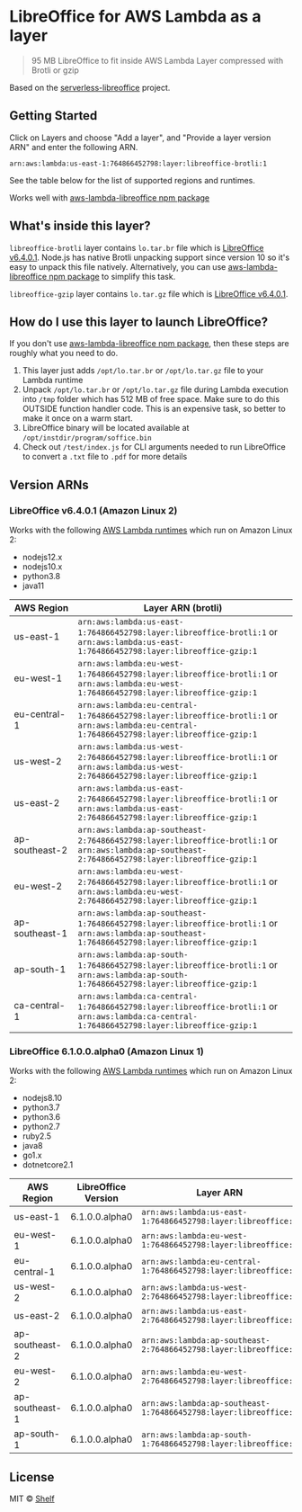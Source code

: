 # LibreOffice for AWS Lambda as a layer

> 95 MB LibreOffice to fit inside AWS Lambda Layer compressed with Brotli or gzip

Based on the [serverless-libreoffice](https://github.com/vladgolubev/serverless-libreoffice) project.

## Getting Started

Click on Layers and choose "Add a layer", and "Provide a layer version ARN" and enter the following ARN.

```
arn:aws:lambda:us-east-1:764866452798:layer:libreoffice-brotli:1
```

See the table below for the list of supported regions and runtimes.

Works well with [aws-lambda-libreoffice npm package](https://github.com/shelfio/aws-lambda-libreoffice)

## What's inside this layer?

`libreoffice-brotli` layer contains `lo.tar.br` file which is [LibreOffice v6.4.0.1](https://github.com/vladgolubev/serverless-libreoffice/releases/tag/v6.4.0.1). Node.js has native Brotli unpacking support since version 10 so it's easy to unpack this file natively. Alternatively, you can use [aws-lambda-libreoffice npm package](https://github.com/shelfio/aws-lambda-libreoffice) to simplify this task.

`libreoffice-gzip` layer contains `lo.tar.gz` file which is [LibreOffice v6.4.0.1](https://github.com/vladgolubev/serverless-libreoffice/releases/tag/v6.4.0.1).

## How do I use this layer to launch LibreOffice?

If you don't use [aws-lambda-libreoffice npm package](https://github.com/shelfio/aws-lambda-libreoffice), then these steps are roughly what you need to do.

1. This layer just adds `/opt/lo.tar.br` or `/opt/lo.tar.gz` file to your Lambda runtime
2. Unpack `/opt/lo.tar.br` or `/opt/lo.tar.gz` file during Lambda execution into `/tmp` folder which has 512 MB of free space. Make sure to do this OUTSIDE function handler code.
   This is an expensive task, so better to make it once on a warm start.
3. LibreOffice binary will be located available at `/opt/instdir/program/soffice.bin`
4. Check out `/test/index.js` for CLI arguments needed to run LibreOffice to convert a `.txt` file to `.pdf` for more details

## Version ARNs

### LibreOffice v6.4.0.1 (Amazon Linux 2)

Works with the following [AWS Lambda runtimes](https://docs.aws.amazon.com/lambda/latest/dg/lambda-runtimes.html) which run on Amazon Linux 2:

- nodejs12.x
- nodejs10.x
- python3.8
- java11

| AWS Region     | Layer ARN (brotli)                                                                                                                                    |
| -------------- | ----------------------------------------------------------------------------------------------------------------------------------------------------- |
| us-east-1      | `arn:aws:lambda:us-east-1:764866452798:layer:libreoffice-brotli:1` or <br> `arn:aws:lambda:us-east-1:764866452798:layer:libreoffice-gzip:1`           |
| eu-west-1      | `arn:aws:lambda:eu-west-1:764866452798:layer:libreoffice-brotli:1` or <br> `arn:aws:lambda:eu-west-1:764866452798:layer:libreoffice-gzip:1`           |
| eu-central-1   | `arn:aws:lambda:eu-central-1:764866452798:layer:libreoffice-brotli:1` or <br> `arn:aws:lambda:eu-central-1:764866452798:layer:libreoffice-gzip:1`     |
| us-west-2      | `arn:aws:lambda:us-west-2:764866452798:layer:libreoffice-brotli:1` or <br> `arn:aws:lambda:us-west-2:764866452798:layer:libreoffice-gzip:1`           |
| us-east-2      | `arn:aws:lambda:us-east-2:764866452798:layer:libreoffice-brotli:1` or <br> `arn:aws:lambda:us-east-2:764866452798:layer:libreoffice-gzip:1`           |
| ap-southeast-2 | `arn:aws:lambda:ap-southeast-2:764866452798:layer:libreoffice-brotli:1` or <br> `arn:aws:lambda:ap-southeast-2:764866452798:layer:libreoffice-gzip:1` |
| eu-west-2      | `arn:aws:lambda:eu-west-2:764866452798:layer:libreoffice-brotli:1` or <br> `arn:aws:lambda:eu-west-2:764866452798:layer:libreoffice-gzip:1`           |
| ap-southeast-1 | `arn:aws:lambda:ap-southeast-1:764866452798:layer:libreoffice-brotli:1` or <br> `arn:aws:lambda:ap-southeast-1:764866452798:layer:libreoffice-gzip:1` |
| ap-south-1     | `arn:aws:lambda:ap-south-1:764866452798:layer:libreoffice-brotli:1` or <br> `arn:aws:lambda:ap-south-1:764866452798:layer:libreoffice-gzip:1`         |
| ca-central-1   | `arn:aws:lambda:ca-central-1:764866452798:layer:libreoffice-brotli:1` or <br> `arn:aws:lambda:ca-central-1:764866452798:layer:libreoffice-gzip:1`     |

### LibreOffice 6.1.0.0.alpha0 (Amazon Linux 1)

Works with the following [AWS Lambda runtimes](https://docs.aws.amazon.com/lambda/latest/dg/lambda-runtimes.html) which run on Amazon Linux 2:

- nodejs8.10
- python3.7
- python3.6
- python2.7
- ruby2.5
- java8
- go1.x
- dotnetcore2.1

| AWS Region     | LibreOffice Version | Layer ARN                                                        |
| -------------- | ------------------- | ---------------------------------------------------------------- |
| us-east-1      | 6.1.0.0.alpha0      | `arn:aws:lambda:us-east-1:764866452798:layer:libreoffice:8`      |
| eu-west-1      | 6.1.0.0.alpha0      | `arn:aws:lambda:eu-west-1:764866452798:layer:libreoffice:1`      |
| eu-central-1   | 6.1.0.0.alpha0      | `arn:aws:lambda:eu-central-1:764866452798:layer:libreoffice:1`   |
| us-west-2      | 6.1.0.0.alpha0      | `arn:aws:lambda:us-west-2:764866452798:layer:libreoffice:1`      |
| us-east-2      | 6.1.0.0.alpha0      | `arn:aws:lambda:us-east-2:764866452798:layer:libreoffice:1`      |
| ap-southeast-2 | 6.1.0.0.alpha0      | `arn:aws:lambda:ap-southeast-2:764866452798:layer:libreoffice:1` |
| eu-west-2      | 6.1.0.0.alpha0      | `arn:aws:lambda:eu-west-2:764866452798:layer:libreoffice:1`      |
| ap-southeast-1 | 6.1.0.0.alpha0      | `arn:aws:lambda:ap-southeast-1:764866452798:layer:libreoffice:1` |
| ap-south-1     | 6.1.0.0.alpha0      | `arn:aws:lambda:ap-south-1:764866452798:layer:libreoffice:1`     |

## License

MIT © [Shelf](https://shelf.io)
